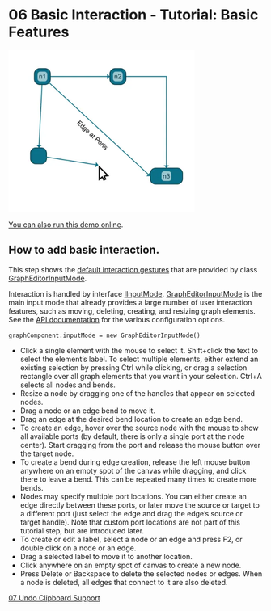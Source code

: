 <!--
 //////////////////////////////////////////////////////////////////////////////
 // @license
 // This file is part of yFiles for HTML.
 // Use is subject to license terms.
 //
 // Copyright (c) by yWorks GmbH, Vor dem Kreuzberg 28,
 // 72070 Tuebingen, Germany. All rights reserved.
 //
 //////////////////////////////////////////////////////////////////////////////
-->
# 06 Basic Interaction - Tutorial: Basic Features

<img src="../../../doc/demo-thumbnails/tutorial-basic-features-basic-interaction.webp" alt="demo-thumbnail" height="320"/>

[You can also run this demo online](https://www.yworks.com/demos/tutorial-yfiles-basic-features/06-basic-interaction/).

## How to add basic interaction.

This step shows the [default interaction gestures](https://docs.yworks.com/yfileshtml/#/dguide/interaction) that are provided by class [GraphEditorInputMode](https://docs.yworks.com/yfileshtml/#/api/GraphEditorInputMode).

Interaction is handled by interface [IInputMode](https://docs.yworks.com/yfileshtml/#/api/IInputMode). [GraphEditorInputMode](https://docs.yworks.com/yfileshtml/#/api/GraphEditorInputMode) is the main input mode that already provides a large number of user interaction features, such as moving, deleting, creating, and resizing graph elements. See the [API documentation](https://docs.yworks.com/yfileshtml/#/api/GraphEditorInputMode) for the various configuration options.

```
graphComponent.inputMode = new GraphEditorInputMode()
```

- Click a single element with the mouse to select it. Shift+click the text to select the element’s label. To select multiple elements, either extend an existing selection by pressing Ctrl while clicking, or drag a selection rectangle over all graph elements that you want in your selection. Ctrl+Α selects all nodes and bends.
- Resize a node by dragging one of the handles that appear on selected nodes.
- Drag a node or an edge bend to move it.
- Drag an edge at the desired bend location to create an edge bend.
- To create an edge, hover over the source node with the mouse to show all available ports (by default, there is only a single port at the node center). Start dragging from the port and release the mouse button over the target node.
- To create a bend during edge creation, release the left mouse button anywhere on an empty spot of the canvas while dragging, and click there to leave a bend. This can be repeated many times to create more bends.
- Nodes may specify multiple port locations. You can either create an edge directly between these ports, or later move the source or target to a different port (just select the edge and drag the edge’s source or target handle). Note that custom port locations are not part of this tutorial step, but are introduced later.
- To create or edit a label, select a node or an edge and press F2, or double click on a node or an edge.
- Drag a selected label to move it to another location.
- Click anywhere on an empty spot of canvas to create a new node.
- Press Delete or Backspace to delete the selected nodes or edges. When a node is deleted, all edges that connect to it are also deleted.

[07 Undo Clipboard Support](../../tutorial-yfiles-basic-features/07-undo-clipboard-support/)
